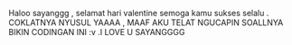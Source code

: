 Haloo sayanggg  , selamat hari valentine  semoga kamu sukses selalu . COKLATNYA NYUSUL YAAAA , MAAF AKU TELAT NGUCAPIN SOALLNYA BIKIN CODINGAN INI :v .I LOVE U SAYANGGGG
